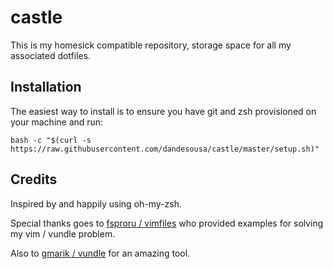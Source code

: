 # castle

This is my homesick compatible repository, storage space for all my associated dotfiles.

## Installation 

The easiest way to install is to ensure you have git and zsh provisioned on your machine and run:

```
bash -c "$(curl -s https://raw.githubusercontent.com/dandesousa/castle/master/setup.sh)"
```

## Credits

Inspired by and happily using oh-my-zsh.

Special thanks goes to [fsproru / vimfiles](https://github.com/fsproru/vimfiles) who provided examples for solving my vim / vundle problem.

Also to [gmarik / vundle](https://github.com/gmarik/vundle) for an amazing tool.
